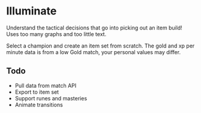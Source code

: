# Illuminate
Understand the tactical decisions that go into picking out an item build!
Uses too many graphs and too little text.

Select a champion and create an item set from scratch. The gold and xp per
minute data is from a low Gold match, your personal values may differ.

## Todo
- Pull data from match API
- Export to item set
- Support runes and masteries
- Animate transitions
